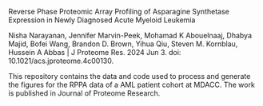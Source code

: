 Reverse Phase Proteomic Array Profiling of Asparagine Synthetase Expression in Newly Diagnosed Acute Myeloid Leukemia

Nisha Narayanan, Jennifer Marvin-Peek, Mohamad K Abouelnaaj, Dhabya Majid, Bofei Wang, Brandon D. Brown, Yihua Qiu, Steven M. Kornblau, Hussein A Abbas | J Proteome Res. 2024 Jun 3. doi: 10.1021/acs.jproteome.4c00130.

This repository contains the data and code used to process and generate the figures for the RPPA data of a AML patient cohort at MDACC. The work is published in Journal of Proteome Research. 
